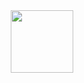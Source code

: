 <div id="header" align="center">
  <img src="https://media0.giphy.com/media/qgQUggAC3Pfv687qPC/giphy.gif?cid=ecf05e47731u88vzgk1skupf7w5g2lmr5ibodpfr2bjjrs80&rid=giphy.gif&ct=g" width = "100" border-radious = "100"/>
</div>
